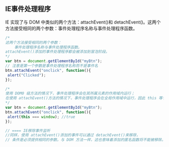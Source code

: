## IE事件处理程序
IE 实现了与 DOM 中类似的两个方法：attachEvent()和 detachEvent()。这两个方法接受相同的两个参数：事件处理程序名称与事件处理程序函数。
```js
/*
这两个方法接受相同的两个参数：
    事件处理程序名称与事件处理程序函数。
attachEvent()添加的事件处理程序都会被添加到冒泡阶段。
*/
var btn = document.getElementById("myBtn");
// 注意是第一个参数是事件处理程序名称而不是事件名
btn.attachEvent("onclick", function(){
 alert("Clicked");
}); 

/*
使用 DOM0 级方法的情况下，事件处理程序会在其所属元素的作用域内运行；
在使用 attachEvent()方法的情况下，事件处理程序会在全局作用域中运行，因此 this 等于 window
*/
var btn = document.getElementById("myBtn");
btn.attachEvent("onclick", function(){
 alert(this === window); //true
}); 

// ==== IE移除事件监听
//同样，使用 attachEvent()添加的事件可以通过 detachEvent()来移除，
// 条件是必须提供相同的参数。与 DOM 方法一样，这也意味着添加的匿名函数将不能被移除。
```



